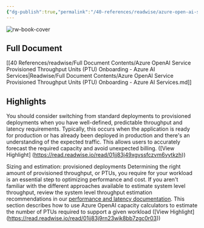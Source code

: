 ```yaml
---
{"dg-publish":true,"permalink":"/40-references/readwise/azure-open-ai-service-provisioned-throughput-units-ptu-onboarding-azure-ai-services/","tags":["rw/articles"]}
---
```


![rw-book-cover](https://learn.microsoft.com/en-us/media/open-graph-image.png)

## Full Document
[[40 References/readwise/Full Document Contents/Azure OpenAI Service Provisioned Throughput Units (PTU) Onboarding - Azure AI Services\|Readwise/Full Document Contents/Azure OpenAI Service Provisioned Throughput Units (PTU) Onboarding - Azure AI Services.md]]

## Highlights
You should consider switching from standard deployments to provisioned deployments when you have well-defined, predictable throughput and latency requirements. Typically, this occurs when the application is ready for production or has already been deployed in production and there's an understanding of the expected traffic. This allows users to accurately forecast the required capacity and avoid unexpected billing. ([View Highlight] (https://read.readwise.io/read/01jj83j49xgvssfczvm6vytkzh))


Sizing and estimation: provisioned deployments
Determining the right amount of provisioned throughput, or PTUs, you require for your workload is an essential step to optimizing performance and cost. If you aren't familiar with the different approaches available to estimate system level throughput, review the system level throughput estimation recommendations in our [performance and latency documentation](https://learn.microsoft.com/en-us/azure/ai-services/openai/how-to/provisioned-throughput-onboarding/latency). This section describes how to use Azure OpenAI capacity calculators to estimate the number of PTUs required to support a given workload ([View Highlight] (https://read.readwise.io/read/01jj83j9rn23wjk8bb7zgc0r03))


